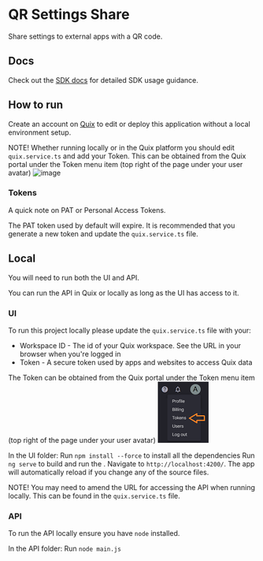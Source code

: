 # QR Settings Share

Share settings to external apps with a QR code.


## Docs

Check out the [SDK docs](https://docs.quix.io/sdk/introduction/) for detailed SDK usage guidance.

## How to run

Create an account on [Quix](https://portal.platform.quix.ai/self-sign-up?xlink=github) to edit or deploy this application without a local environment setup.

NOTE! Whether running locally or in the Quix platform you should edit `quix.service.ts` and add your Token.
This can be obtained from the Quix portal under the Token menu item (top right of the page under your user avatar)
![image](/src/assets/images/small-menu.png)

### Tokens

A quick note on PAT or Personal Access Tokens.

The PAT token used by default will expire. It is recommended that you generate a new token and update the `quix.service.ts` file. 

## Local

You will need to run both the UI and API.

You can run the API in Quix or locally as long as the UI has access to it. 

### UI

To run this project locally please update the `quix.service.ts` file with your:
 - Workspace ID - The id of your Quix workspace. See the URL in your browser when you're logged in
 - Token - A secure token used by apps and websites to access Quix data

The Token can be obtained from the Quix portal under the Token menu item (top right of the page under your user avatar)
![image](small-menu.png)

In the UI folder:
Run `npm install --force` to install all the dependencies
Run `ng serve` to build and run the . Navigate to `http://localhost:4200/`. The app will automatically reload if you change any of the source files.

NOTE! You may need to amend the URL for accessing the API when running locally.
This can be found in the `quix.service.ts` file.

### API

To run the API locally ensure you have `node` installed.

In the API folder:
Run `node main.js`
